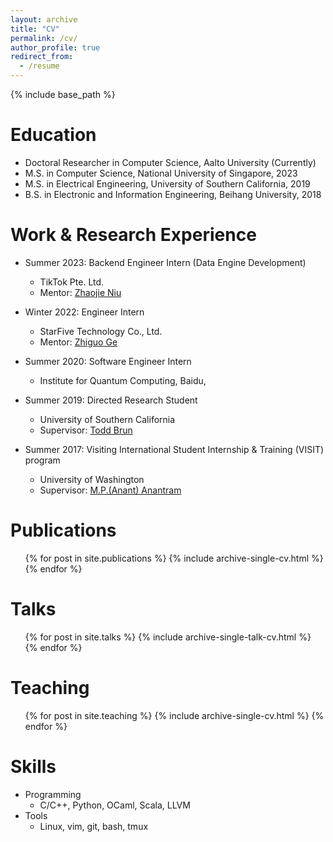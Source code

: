 ```yaml
---
layout: archive
title: "CV"
permalink: /cv/
author_profile: true
redirect_from:
  - /resume
---
```


{% include base_path %}

Education
======

* Doctoral Researcher in Computer Science, Aalto University (Currently)
* M.S. in Computer Science, National University of Singapore, 2023
* M.S. in Electrical Engineering, University of Southern California, 2019
* B.S. in Electronic and Information Engineering, Beihang University, 2018

Work & Research Experience
======

* Summer 2023: Backend Engineer Intern (Data Engine Development)
  * TikTok Pte. Ltd.
  * Mentor: [Zhaojie Niu](https://www.linkedin.com/in/zhaojie-niu-ethereum/)

* Winter 2022: Engineer Intern
  * StarFive Technology Co., Ltd.
  * Mentor: [Zhiguo Ge](https://www.linkedin.com/in/zhiguo-ge-39b0a120/)

* Summer 2020: Software Engineer Intern
  * Institute for Quantum Computing, Baidu,

* Summer 2019: Directed Research Student
  * University of Southern California
  * Supervisor: [Todd Brun](https://sites.usc.edu/tbrun/)

* Summer 2017: Visiting International Student Internship & Training (VISIT) program
  * University of Washington
  * Supervisor: [M.P.(Anant) Anantram](https://sites.uw.edu/anantmp/)

Publications
======

  <ul>{% for post in site.publications %}
    {% include archive-single-cv.html %}
  {% endfor %}</ul>
  
Talks
======

  <ul>{% for post in site.talks %}
    {% include archive-single-talk-cv.html %}
  {% endfor %}</ul>
  
Teaching
======

  <ul>{% for post in site.teaching %}
    {% include archive-single-cv.html %}
  {% endfor %}</ul>

Skills
======

* Programming
  * C/C++, Python, OCaml, Scala, LLVM
* Tools
  * Linux, vim, git, bash, tmux
  
<!-- Service and leadership -->
<!-- ====== -->

<!-- * Currently signed in to 43 different slack teams -->
